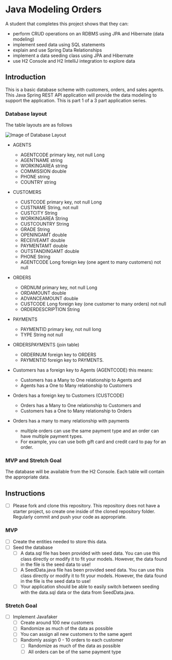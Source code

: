 # Java Modeling Orders

A student that completes this project shows that they can:

* perform CRUD operations on an RDBMS using JPA and Hibernate (data modeling)
* implement seed data using SQL statements
* explain and use Spring Data Relationships
* implement a data seeding class using JPA and Hibernate
* use H2 Console and H2 IntelliJ integration to explore data

## Introduction

This is a basic database scheme with customers, orders, and sales agents. This Java Spring REST API application will
provide the data modeling to support the application. This is part 1 of a 3 part application series.

### Database layout

The table layouts are as follows

![Image of Database Layout](java-orders-db.png)

* AGENTS
    * AGENTCODE primary key, not null Long
    * AGENTNAME string
    * WORKINGAREA string
    * COMMISSION double
    * PHONE string
    * COUNTRY string

* CUSTOMERS
    * CUSTCODE primary key, not null Long
    * CUSTNAME String, not null
    * CUSTCITY String
    * WORKINGAREA String
    * CUSTCOUNTRY String
    * GRADE String
    * OPENINGAMT double
    * RECEIVEAMT double
    * PAYMENTAMT double
    * OUTSTANDINGAMT double
    * PHONE String
    * AGENTCODE Long foreign key (one agent to many customers) not null

* ORDERS
    * ORDNUM primary key, not null Long
    * ORDAMOUNT double
    * ADVANCEAMOUNT double
    * CUSTCODE Long foreign key (one customer to many orders) not null
    * ORDERDESCRIPTION String

* PAYMENTS
    * PAYMENTID primary key, not null long
    * TYPE String not null

* ORDERSPAYMENTS (join table)
    * ORDERNUM foreign key to ORDERS
    * PAYMENTID foreign key to PAYMENTS.

* Customers has a foreign key to Agents (AGENTCODE) this means:
    * Customers has a Many to One relationship to Agents and
    * Agents has a One to Many relationship to Customers

* Orders has a foreign key to Customers (CUSTCODE)
    * Orders has a Many to One relationship to Customers and
    * Customers has a One to Many relationship to Orders

* Orders has a many to many relationship with payments
    * multiple orders can use the same payment type and an order can have multiple payment types.
    * For example, you can use both gift card and credit card to pay for an order.

### MVP and Stretch Goal

The database will be available from the H2 Console. Each table will contain the appropriate data.

## Instructions

* [ ] Please fork and clone this repository. This repository does not have a starter project, so create one inside of
  the cloned repository folder. Regularly commit and push your code as appropriate.

### MVP

* [ ] Create the entities needed to store this data.
* [ ] Seed the database
    * [ ] A data.sql file has been provided with seed data. You can use this class directly or modify it to fit your
      models. However, the data found in the file is the seed data to use!
    * [ ] A SeedData.java file has been provided seed data. You can use this class directly or modify it to fit your
      models. However, the data found in the file is the seed data to use!
    * [ ] Your application should be able to easily switch between seeding with the data.sql data or the data from
      SeedData.java.

### Stretch Goal

* [ ] Implement Javafaker
    * [ ] Create around 100 new customers
    * [ ] Randomize as much of the data as possible
    * [ ] You can assign all new customers to the same agent
    * [ ] Randomly assign 0 - 10 orders to each customer
        * [ ] Randomize as much of the data as possible
        * [ ] All orders can be of the same payment type
